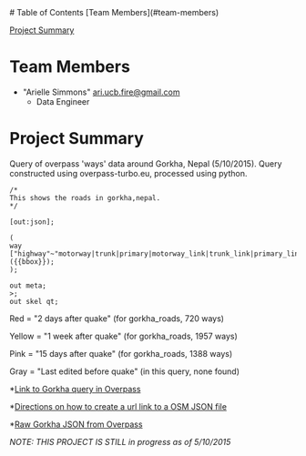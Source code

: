 
<html>
<head>
</head>
<body>
# Table of Contents
[Team Members](#team-members)

[Project Summary](#project-summary)

# <a name="team-members"></a>Team Members
* "Arielle Simmons" <ari.ucb.fire@gmail.com>
	- Data Engineer 
	
# <a name="project-summary"></a>Project Summary

Query of overpass 'ways' data around Gorkha, Nepal (5/10/2015). Query constructed using overpass-turbo.eu, processed using python.


    /*
    This shows the roads in gorkha,nepal.
    */

    [out:json];

    (
    way ["highway"~"motorway|trunk|primary|motorway_link|trunk_link|primary_link|unclassified|tertiary|track|path"]({{bbox}});
    );

    out meta;
    >;
    out skel qt;


Red = "2 days after quake"
(for gorkha_roads, 720 ways)

Yellow = "1 week after quake"
(for gorkha_roads, 1957 ways)

Pink = "15 days after quake"
(for gorkha_roads, 1388 ways)

Gray = "Last edited before quake"
(in this query, none found)

*[Link to Gorkha query in Overpass](http://overpass-turbo.eu/s/9hl "Link to Gorkha query in Overpass")

*[Directions on how to create a url link to a OSM JSON file](http://www.mappa-mercia.org/2014/09/creating-an-always-up-to-date-map.html "URL-OSM JSOM")

*[Raw Gorkha JSON from Overpass](http://overpass-api.de/api/interpreter?data=%5Bout%3Ajson%5D%3B%28way%5B%22highway%22~%22motorway%7Ctrunk%7Cprimary%7Cmotorway_link%7Ctrunk_link%7Cprimary_link%7Cunclassified%7Ctertiary%7Ctrack%7Cpath%22%5D%2827%2E892190893968916%2C84%2E50340270996094%2C28%2E07894754104761%2C84%2E76089477539062%29%3B%29%3Bout%20meta%3B%3E%3Bout%20skel%20qt%3B%0A
 "Raw Gorkha JSON from Overpass")

*NOTE: THIS PROJECT IS STILL in progress as of 5/10/2015*
 
</body>
</html>